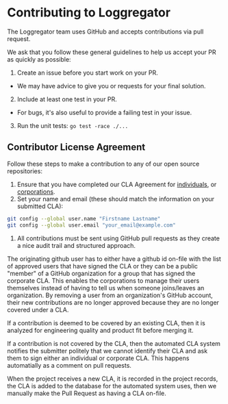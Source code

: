 
# Contributing to Loggregator

The Loggregator team uses GitHub and accepts contributions via pull request.

We ask that you follow these general guidelines to help us accept your PR as
quickly as possible:

1. Create an issue before you start work on your PR.
  - We may have advice to give you or requests for your final solution.
2. Include at least one test in your PR.
  - For bugs, it's also useful to provide a failing test in your issue.
3. Run the unit tests: `go test -race ./...`

## Contributor License Agreement

Follow these steps to make a contribution to any of our open source
repositories:

1. Ensure that you have completed our CLA Agreement for
    [individuals][individual-cla], or [corporations][corp-cla].
1. Set your name and email (these should match the information on your
   submitted CLA):

```bash
git config --global user.name "Firstname Lastname"
git config --global user.email "your_email@example.com"
```

1. All contributions must be sent using GitHub pull requests as they create a
    nice audit trail and structured approach.

The originating github user has to either have a github id on-file with the
list of approved users that have signed the CLA or they can be a public
"member" of a GitHub organization for a group that has signed the corporate
CLA. This enables the corporations to manage their users themselves instead of
having to tell us when someone joins/leaves an organization. By removing a
user from an organization's GitHub account, their new contributions are no
longer approved because they are no longer covered under a CLA.

If a contribution is deemed to be covered by an existing CLA, then it is
analyzed for engineering quality and product fit before merging it.

If a contribution is not covered by the CLA, then the automated CLA system
notifies the submitter politely that we cannot identify their CLA and ask them
to sign either an individual or corporate CLA. This happens automatially as a
comment on pull requests.

When the project receives a new CLA, it is recorded in the project records,
the CLA is added to the database for the automated system uses, then we
manually make the Pull Request as having a CLA on-file.

[individual-cla]: https://www.cloudfoundry.org/wp-content/uploads/2015/07/CFF_Individual_CLA.pdf
[corp-cla]: https://www.cloudfoundry.org/wp-content/uploads/2015/07/CFF_Corporate_CLA.pdf
